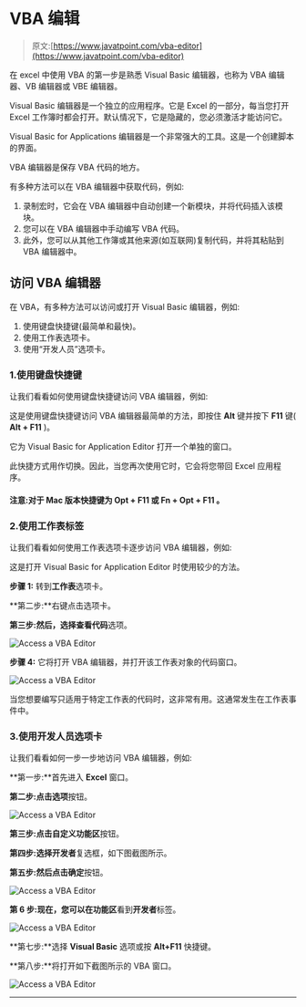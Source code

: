 # VBA 编辑

> 原文:[https://www.javatpoint.com/vba-editor](https://www.javatpoint.com/vba-editor)

在 excel 中使用 VBA 的第一步是熟悉 Visual Basic 编辑器，也称为 VBA 编辑器、VB 编辑器或 VBE 编辑器。

Visual Basic 编辑器是一个独立的应用程序。它是 Excel 的一部分，每当您打开 Excel 工作簿时都会打开。默认情况下，它是隐藏的，您必须激活才能访问它。

Visual Basic for Applications 编辑器是一个非常强大的工具。这是一个创建脚本的界面。

VBA 编辑器是保存 VBA 代码的地方。

有多种方法可以在 VBA 编辑器中获取代码，例如:

1.  录制宏时，它会在 VBA 编辑器中自动创建一个新模块，并将代码插入该模块。
2.  您可以在 VBA 编辑器中手动编写 VBA 代码。
3.  此外，您可以从其他工作簿或其他来源(如互联网)复制代码，并将其粘贴到 VBA 编辑器中。

## 访问 VBA 编辑器

在 VBA，有多种方法可以访问或打开 Visual Basic 编辑器，例如:

1.  使用键盘快捷键(最简单和最快)。
2.  使用工作表选项卡。
3.  使用“开发人员”选项卡。

### 1.使用键盘快捷键

让我们看看如何使用键盘快捷键访问 VBA 编辑器，例如:

这是使用键盘快捷键访问 VBA 编辑器最简单的方法，即按住 **Alt** 键并按下 **F11** 键( **Alt + F11** )。

它为 Visual Basic for Application Editor 打开一个单独的窗口。

此快捷方式用作切换。因此，当您再次使用它时，它会将您带回 Excel 应用程序。

#### 注意:对于 Mac 版本快捷键为 Opt + F11 或 Fn + Opt + F11 。

### 2.使用工作表标签

让我们看看如何使用工作表选项卡逐步访问 VBA 编辑器，例如:

这是打开 Visual Basic for Application Editor 时使用较少的方法。

**步骤 1:** 转到**工作表**选项卡。

**第二步:**右键点击选项卡。

**第三步:**然后，选择**查看代码**选项。

![Access a VBA Editor](../Images/bd464aa6e4d6c088b86e2c5efe1dfa96.png)

**步骤 4:** 它将打开 VBA 编辑器，并打开该工作表对象的代码窗口。

![Access a VBA Editor](../Images/09111940d29e8a9f599fe8a6104285f7.png)

当您想要编写只适用于特定工作表的代码时，这非常有用。这通常发生在工作表事件中。

### 3.使用开发人员选项卡

让我们看看如何一步一步地访问 VBA 编辑器，例如:

**第一步:**首先进入 **Excel** 窗口。

**第二步:**点击**选项**按钮。

![Access a VBA Editor](../Images/56779c9176eca3288c0d2af0c2850be3.png)

**第三步:**点击**自定义功能区**按钮。

**第四步:**选择**开发者**复选框，如下图截图所示。

**第五步:**然后点击**确定**按钮。

![Access a VBA Editor](../Images/476dcd54260c043789f3d00bbb72b8ad.png)

**第 6 步:**现在，您可以在**功能区**看到**开发者**标签。

![Access a VBA Editor](../Images/e7da607f84f5757ad45f8806ccf1c45a.png)

**第七步:**选择 **Visual Basic** 选项或按 **Alt+F11** 快捷键。

**第八步:**将打开如下截图所示的 VBA 窗口。

![Access a VBA Editor](../Images/bc8d5a1cc6026f3583a59461db6d5ed2.png)

* * *